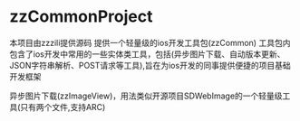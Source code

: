 zzCommonProject
===============
本项目由zzzili提供源码
提供一个轻量级的ios开发工具包(zzCommon)
工具包内包含了ios开发中常用的一些实体类工具，包括(异步图片下载、自动版本更新、JSON字符串解析、POST请求等工具),旨在为ios开发的同事提供便捷的项目基础开发框架


异步图片下载(zzImageView)，用法类似开源项目SDWebImage的一个轻量级工具(只有两个文件,支持ARC)
